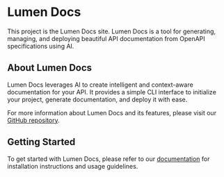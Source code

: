 # Lumen Docs

This project is the Lumen Docs site. Lumen Docs is a tool for generating, managing, and deploying beautiful API documentation from OpenAPI specifications using AI.

## About Lumen Docs

Lumen Docs leverages AI to create intelligent and context-aware documentation for your API. It provides a simple CLI interface to initialize your project, generate documentation, and deploy it with ease.

For more information about Lumen Docs and its features, please visit our [GitHub repository](https://github.com/emmanuel39hanks/lumen-docs).

## Getting Started

To get started with Lumen Docs, please refer to our [documentation](https://github.com/emmanuel39hanks/lumen-docs#readme) for installation instructions and usage guidelines.
